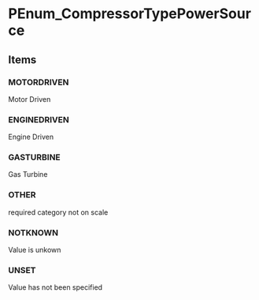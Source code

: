 # PEnum_CompressorTypePowerSource

## Items

### MOTORDRIVEN
Motor Driven

### ENGINEDRIVEN
Engine Driven

### GASTURBINE
Gas Turbine

### OTHER
required category not on scale

### NOTKNOWN
Value is unkown

### UNSET
Value has not been specified
